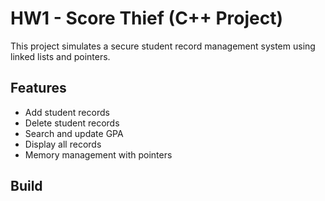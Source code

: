 # HW1 - Score Thief (C++ Project)

This project simulates a secure student record management system using linked lists and pointers.

## Features
- Add student records
- Delete student records
- Search and update GPA
- Display all records
- Memory management with pointers

## Build
